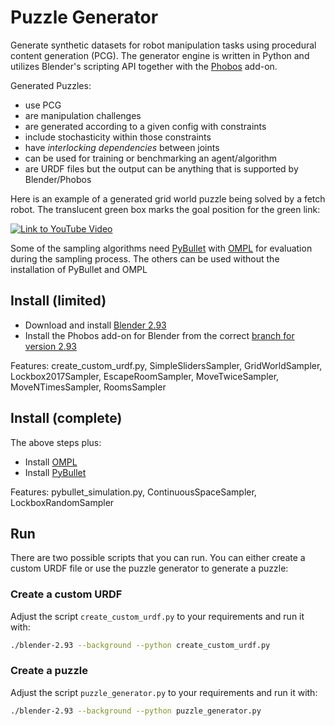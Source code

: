 # Puzzle Generator
Generate synthetic datasets for robot manipulation tasks using procedural content generation (PCG).
The generator engine is written in Python and utilizes Blender's scripting API together with the
[Phobos](https://github.com/dfki-ric/phobos/tree/blender2.9)
add-on.

Generated Puzzles:
* use PCG
* are manipulation challenges
* are generated according to a given config with constraints
* include stochasticity within those constraints
* have _interlocking dependencies_ between joints
* can be used for training or benchmarking an agent/algorithm
* are URDF files but the output can be anything that is supported by Blender/Phobos


Here is an example of a generated grid world puzzle being solved by a fetch robot.
The translucent green box marks the goal position for the green link:

[![Link to YouTube Video](https://img.youtube.com/vi/jRAhU_AycYU/0.jpg)](https://youtu.be/jRAhU_AycYU)


Some of the sampling algorithms need
[PyBullet](https://github.com/bulletphysics/bullet3)
with
[OMPL](https://ompl.kavrakilab.org/core/installation.html)
for evaluation during the sampling process.
The others can be used without the installation of PyBullet and OMPL


## Install (limited)
- Download and install [Blender 2.93](https://www.blender.org/download)
- Install the Phobos add-on for Blender from the correct [branch for version 2.93](https://github.com/dfki-ric/phobos/tree/blender2.9)

Features: create_custom_urdf.py, SimpleSlidersSampler, GridWorldSampler, Lockbox2017Sampler, EscapeRoomSampler, MoveTwiceSampler, MoveNTimesSampler, RoomsSampler


## Install (complete)
The above steps plus:
- Install [OMPL](https://ompl.kavrakilab.org/core/installation.html)
- Install [PyBullet](https://github.com/bulletphysics/bullet3)

Features: pybullet_simulation.py, ContinuousSpaceSampler, LockboxRandomSampler


## Run
There are two possible scripts that you can run. You can either create a custom URDF file or use the puzzle generator to generate a puzzle:


### Create a custom URDF
Adjust the script ```create_custom_urdf.py``` to your requirements and run it with:

```bash
./blender-2.93 --background --python create_custom_urdf.py
```

### Create a puzzle
Adjust the script ```puzzle_generator.py``` to your requirements and run it with:

```bash
./blender-2.93 --background --python puzzle_generator.py
```
